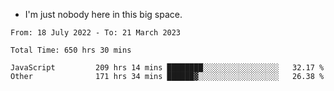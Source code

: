 - I'm just nobody here in this big space.


<!--START_SECTION:waka-->

```text
From: 18 July 2022 - To: 21 March 2023

Total Time: 650 hrs 30 mins

JavaScript         209 hrs 14 mins ████████░░░░░░░░░░░░░░░░░   32.17 %
Other              171 hrs 34 mins ██████▓░░░░░░░░░░░░░░░░░░   26.38 %
```

<!--END_SECTION:waka-->
